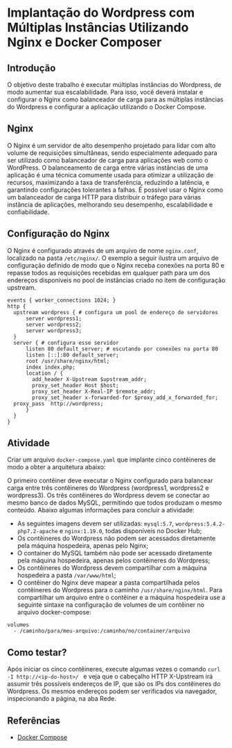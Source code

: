# Implantação do Wordpress com Múltiplas Instâncias Utilizando Nginx e Docker Composer
## Introdução
O objetivo deste trabalho é executar múltiplas instâncias do Wordpress, de modo aumentar sua escalabilidade. Para isso, você deverá instalar e configurar o Nginx como balanceador de carga para as múltiplas instâncias do Wordpress e configurar a aplicação utilizando o Docker Compose.
## Nginx
O Nginx é um servidor de alto desempenho projetado para lidar com alto volume de requisições simultâneas, sendo especialmente adequado para ser utilizado como balanceador de carga para aplicações web como o WordPress.
O balanceamento de carga entre várias instâncias de uma aplicação é uma técnica comumente usada para otimizar a utilização de recursos, maximizando a taxa de transferência, reduzindo a latência, e garantindo configurações tolerantes a falhas.
É possível usar o Nginx como um balanceador de carga HTTP para distribuir o tráfego para várias instância de aplicações, melhorando seu desempenho, escalabilidade e confiabilidade.
## Configuração do Nginx
O Nginx é configurado através de um arquivo de nome `nginx.conf`, localizado na pasta `/etc/nginx/`. O exemplo a seguir ilustra um arquivo de configuração definido de modo que o Nginx receba conexões na porta 80 e repasse todos as requisições recebidas em qualquer path para um dos endereços disponíveis no pool de instâncias criado no item de configuração upstream.

```
events { worker_connections 1024; }
http { 
  upstream wordpress { # configura um pool de endereço de servidores 
      server wordpress1;
      server wordpress2;
      server wordpress3;
  }
  server { # configura esse servidor
      listen 80 default_server; # escutando por conexões na porta 80
      listen [::]:80 default_server;
      root /usr/share/nginx/html;
      index index.php;
      location / {
        add_header X-Upstream $upstream_addr;
        proxy_set_header Host $host;
        proxy_set_header X-Real-IP $remote_addr;
        proxy_set_header x-forwarded-for $proxy_add_x_forwarded_for;
  proxy_pass  http://wordpress;
      }
  }
}
```

## Atividade
Criar um arquivo `docker-compose.yaml` que implante cinco contêineres de modo a obter a arquitetura abaixo:

O primeiro contêiner deve executar o Nginx configurado para balancear carga entre três contêineres do Wordpress (wordpress1, wordpress2 e wordpress3). Os três contêineres do Wordpress devem se conectar ao mesmo banco de dados MySQL, permitindo que todos produzam o mesmo conteúdo.
Abaixo algumas informações para concluir a atividade:
- As seguintes imagens devem ser utilizadas: `mysql:5.7`, `wordpress:5.4.2-php7.2-apache` e `nginx:1.19.0`, todas disponíveis no Docker Hub;
- Os contêineres do Wordpress não podem ser acessados diretamente pela máquina hospedeira, apenas pelo Nginx;
- O container do MySQL também não pode ser acessado diretamente pela máquina hospedeira, apenas pelos contêineres do Wordpress;
- Os contêineres do Wordpress devem compartilhar com a máquina hospedeira a pasta `/var/www/html`;
- O contêiner do Nginx deve mapear a pasta compartilhada pelos contêineres do Wordpress para o caminho `/usr/share/nginx/html`.
Para compartilhar um arquivo entre o contêiner e a máquina hospedeira use a seguinte sintaxe na configuração de volumes de um contêiner no arquivo docker-compose:
```
volumes
  - /caminho/para/meu-arquivo:/caminho/no/container/arquivo
```

## Como testar?
Após iniciar os cinco contêineres, execute algumas vezes o comando 
`curl -I http://<ip-do-host>/ `
e veja que o cabeçalho HTTP X-Upstream irá assumir três possíveis endereços de IP, que são os IPs dos contêineres do Wordpress. Os mesmos endereços podem ser verificados via navegador, inspecionando a página, na aba Rede.
## Referências
- [Docker Compose](https://docs.docker.com/compose/)



